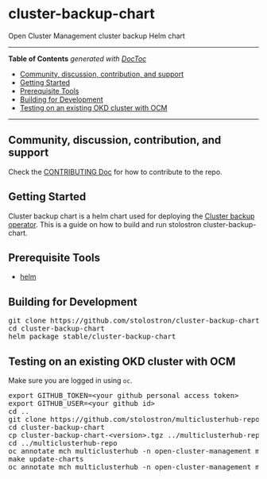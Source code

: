 # cluster-backup-chart
Open Cluster Management cluster backup Helm chart

------

<!-- START doctoc generated TOC please keep comment here to allow auto update -->
<!-- DON'T EDIT THIS SECTION, INSTEAD RE-RUN doctoc TO UPDATE -->
**Table of Contents**  *generated with [DocToc](https://github.com/thlorenz/doctoc)*

- [Community, discussion, contribution, and support](#community-discussion-contribution-and-support)
- [Getting Started](#getting-started)
- [Prerequisite Tools](#prerequisite-tools)
- [Building for Development](#building-for-development)
- [Testing on an existing OKD cluster with OCM](#testing-on-an-existing-okd-cluster-with-ocm)

<!-- END doctoc generated TOC please keep comment here to allow auto update -->

------

## Community, discussion, contribution, and support

Check the [CONTRIBUTING Doc](CONTRIBUTING.md) for how to contribute to the repo.

## Getting Started
Cluster backup chart is a helm chart used for deploying the [Cluster backup operator](https://github.com/stolostron/cluster-backup-operator). This is a guide on how to build and run stolostron cluster-backup-chart.

## Prerequisite Tools

- [helm](https://helm.sh/docs/intro/install/)

## Building for Development
<pre>
git clone https://github.com/stolostron/cluster-backup-chart.git
cd cluster-backup-chart
helm package stable/cluster-backup-chart
</pre>

## Testing on an existing OKD cluster with OCM

Make sure you are logged in using `oc`.

<pre>
export GITHUB_TOKEN=&lt;your github personal access token&gt;
export GITHUB_USER=&lt;your github id&gt;
cd ..
git clone https://github.com/stolostron/multiclusterhub-repo.git
cd cluster-backup-chart
cp cluster-backup-chart-&lt;version&gt;.tgz ../multiclusterhub-repo/multiclusterhub/charts
cd ../multiclusterhub-repo
oc annotate mch multiclusterhub -n open-cluster-management mch-pause=true
make update-charts
oc annotate mch multiclusterhub -n open-cluster-management mch-pause=false --overwrite
</pre>
